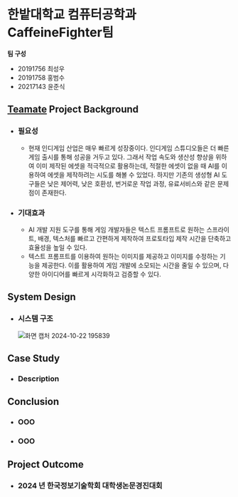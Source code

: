 # 한밭대학교 컴퓨터공학과 CaffeineFighter팀

**팀 구성**
- 20191756 최성우 
- 20191758 홍범수
- 20217143 윤준식

## <u>Teamate</u> Project Background
- ### 필요성
  - 현재 인디게임 산업은 매우 빠르게 성장중이다. 인디게임 스튜디오들은 더 빠른 게임 출시를 통해 성공을 거두고 있다. 그래서 작업 속도와 생산성 향상을 위하여 이미 제작된 에셋을 적극적으로 활용하는데, 적절한 에셋이 없을 때 AI를 이용하여 에셋을 제작하려는 시도를 해볼 수 있었다. 하지만 기존의 생성형 AI 도구들은 낮은 제어력, 낮은 호환성, 번거로운 작업 과정, 유료서비스와 같은 문제점이 존재한다.
- ### 기대효과
  - AI 개발 지원 도구를 통해 게임 개발자들은 텍스트 프롬프트로 원하는 스프라이트, 배경, 텍스처를 빠르고 간편하게 제작하여 프로토타입 제작 시간을 단축하고 효율성을 높일 수 있다.
  - 텍스트 프롬프트를 이용하여 원하는 이미지를 제공하고 이미지를 수정하는 기능을 제공한다. 이를 활용하여 게임 개발에 소모되는 시간을 줄일 수 있으며, 다양한 아이디어를 빠르게 시각화하고 검증할 수 있다.

## System Design
  - ### 시스템 구조
    ![화면 캡처 2024-10-22 195839](https://github.com/user-attachments/assets/d2aa6034-e4ee-4563-acfc-879be2a5d63b)

## Case Study
  - ### Description
  
  
## Conclusion
  - ### OOO
  - ### OOO
  
## Project Outcome
- ### 2024 년 한국정보기술학회 대학생논문경진대회 
